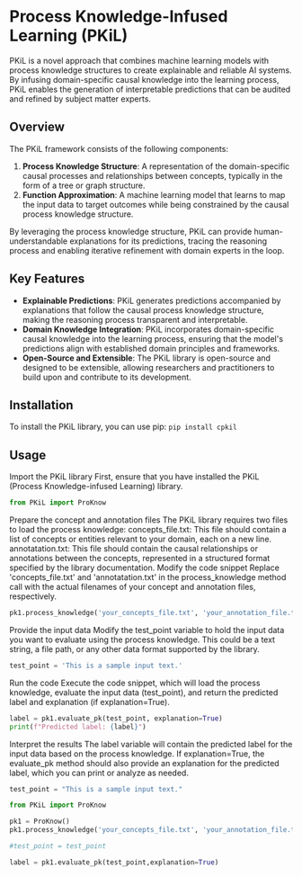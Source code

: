 # Process Knowledge-Infused Learning (PKiL)

PKiL is a novel approach that combines machine learning models with process knowledge structures to create explainable and reliable AI systems. By infusing domain-specific causal knowledge into the learning process, PKiL enables the generation of interpretable predictions that can be audited and refined by subject matter experts.

## Overview

The PKiL framework consists of the following components:

1. **Process Knowledge Structure**: A representation of the domain-specific causal processes and relationships between concepts, typically in the form of a tree or graph structure.
2. **Function Approximation**: A machine learning model that learns to map the input data to target outcomes while being constrained by the causal process knowledge structure.

By leveraging the process knowledge structure, PKiL can provide human-understandable explanations for its predictions, tracing the reasoning process and enabling iterative refinement with domain experts in the loop.

## Key Features

- **Explainable Predictions**: PKiL generates predictions accompanied by explanations that follow the causal process knowledge structure, making the reasoning process transparent and interpretable.
- **Domain Knowledge Integration**: PKiL incorporates domain-specific causal knowledge into the learning process, ensuring that the model's predictions align with established domain principles and frameworks.
- **Open-Source and Extensible**: The PKiL library is open-source and designed to be extensible, allowing researchers and practitioners to build upon and contribute to its development.

## Installation

To install the PKiL library, you can use pip: ```pip install cpkil```


## Usage

Import the PKiL library First, ensure that you have installed the PKiL (Process Knowledge-infused Learning) library.

```python 
from PKiL import ProKnow

```

Prepare the concept and annotation files The PKiL library requires two files to load the process knowledge:
concepts_file.txt: This file should contain a list of concepts or entities relevant to your domain, each on a new line.
annotatation.txt: This file should contain the causal relationships or annotations between the concepts, represented in a structured format specified by the library documentation.
Modify the code snippet Replace 'concepts_file.txt' and 'annotatation.txt' in the process_knowledge method call with the actual filenames of your concept and annotation files, respectively.



```python 
pk1.process_knowledge('your_concepts_file.txt', 'your_annotation_file.txt')
```
Provide the input data Modify the test_point variable to hold the input data you want to evaluate using the process knowledge. This could be a text string, a file path, or any other data format supported by the library.


```python
test_point = 'This is a sample input text.'
```
Run the code Execute the code snippet, which will load the process knowledge, evaluate the input data (test_point), and return the predicted label and explanation (if explanation=True).

```python
label = pk1.evaluate_pk(test_point, explanation=True)
print(f"Predicted label: {label}")
```
Interpret the results The label variable will contain the predicted label for the input data based on the process knowledge. If explanation=True, the evaluate_pk method should also provide an explanation for the predicted label, which you can print or analyze as needed.


```python
test_point = "This is a sample input text."  

from PKiL import ProKnow

pk1 = ProKnow()
pk1.process_knowledge('your_concepts_file.txt', 'your_annotation_file.txt')

#test_point = test_point

label = pk1.evaluate_pk(test_point,explanation=True)
```
